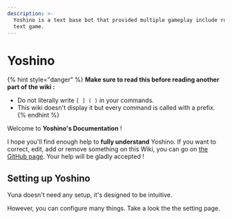 ```yaml
---
description: >-
  Yoshino is a text base bot that provided multiple gameplay include role play
  text game.
---
```


# Yoshino

{% hint style="danger" %}
**Make sure to read this before reading another part of the wiki :**

* Do not literally write `[ ] ( )` in your commands. 
* This wiki doesn't display it but every command is called with a prefix.
{% endhint %}

Welcome to **Yoshino's Documentation** !

I hope you'll find enough help to **fully understand** Yoshino. If you want to correct, edit, add or remove something on this Wiki, you can go on [the GitHub page](https://github.com/HellCatVN/yuna/tree/docs). Your help will be gladly accepted !

## Setting up Yoshino

Yuna doesn't need any setup, it's designed to be intuitive.

However, you can configure many things. Take a look the the setting page.

